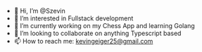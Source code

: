 - 👋 Hi, I’m @Szevin
- 👀 I’m interested in Fullstack development
- 🌱 I’m currently working on my Chess App and learning Golang
- 💞️ I’m looking to collaborate on anything Typescript based
- 📫 How to reach me: kevingeiger25@gmail.com
